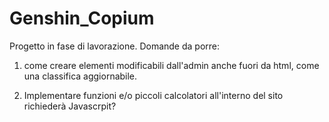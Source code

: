 # Genshin_Copium

Progetto in fase di lavorazione. 
Domande da porre:

1) come creare elementi modificabili dall'admin anche fuori da html, come una classifica aggiornabile.

2) Implementare funzioni e/o piccoli calcolatori all'interno del sito richiederà Javascrpit?
